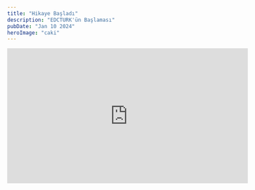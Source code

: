 ```yaml
---
title: "Hikaye Başladı"
description: "EDCTURK'ün Başlaması"
pubDate: "Jan 10 2024"
heroImage: "caki"
---
```


<iframe width="560" height="315" src="https://www.youtube.com/embed/E9cyPS9vjKA?si=co7B6x7vZYBBU_kM" title="YouTube video player" frameborder="0" allow="accelerometer; autoplay; clipboard-write; encrypted-media; gyroscope; picture-in-picture; web-share" referrerpolicy="strict-origin-when-cross-origin" allowfullscreen></iframe>
